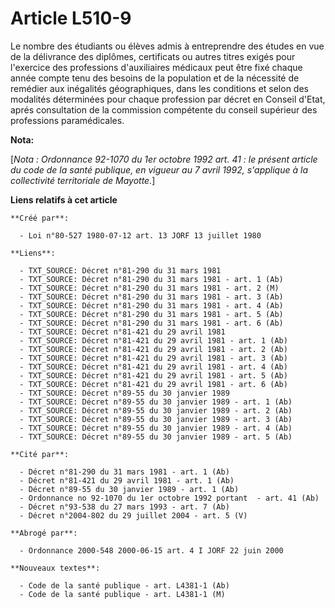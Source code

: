 # Article L510-9

Le nombre des étudiants ou élèves admis à entreprendre des études en vue de la délivrance des diplômes, certificats ou autres
titres exigés pour l'exercice des professions d'auxiliaires médicaux peut être fixé chaque année compte tenu des besoins de
la population et de la nécessité de remédier aux inégalités géographiques, dans les conditions et selon des modalités
déterminées pour chaque profession par décret en Conseil d'Etat, aprés consultation de la commission compétente du conseil
supérieur des professions paramédicales.

**Nota:**

[*Nota : Ordonnance 92-1070 du 1er octobre 1992 art. 41 : le présent article du code de la santé publique, en vigueur au 7
avril 1992, s'applique à la collectivité territoriale de Mayotte.*]

**Liens relatifs à cet article**

	**Créé par**:

	  - Loi n°80-527 1980-07-12 art. 13 JORF 13 juillet 1980

	**Liens**:

	  - TXT_SOURCE: Décret n°81-290 du 31 mars 1981
	  - TXT_SOURCE: Décret n°81-290 du 31 mars 1981 - art. 1 (Ab)
	  - TXT_SOURCE: Décret n°81-290 du 31 mars 1981 - art. 2 (M)
	  - TXT_SOURCE: Décret n°81-290 du 31 mars 1981 - art. 3 (Ab)
	  - TXT_SOURCE: Décret n°81-290 du 31 mars 1981 - art. 4 (Ab)
	  - TXT_SOURCE: Décret n°81-290 du 31 mars 1981 - art. 5 (Ab)
	  - TXT_SOURCE: Décret n°81-290 du 31 mars 1981 - art. 6 (Ab)
	  - TXT_SOURCE: Décret n°81-421 du 29 avril 1981
	  - TXT_SOURCE: Décret n°81-421 du 29 avril 1981 - art. 1 (Ab)
	  - TXT_SOURCE: Décret n°81-421 du 29 avril 1981 - art. 2 (Ab)
	  - TXT_SOURCE: Décret n°81-421 du 29 avril 1981 - art. 3 (Ab)
	  - TXT_SOURCE: Décret n°81-421 du 29 avril 1981 - art. 4 (Ab)
	  - TXT_SOURCE: Décret n°81-421 du 29 avril 1981 - art. 5 (Ab)
	  - TXT_SOURCE: Décret n°81-421 du 29 avril 1981 - art. 6 (Ab)
	  - TXT_SOURCE: Décret n°89-55 du 30 janvier 1989
	  - TXT_SOURCE: Décret n°89-55 du 30 janvier 1989 - art. 1 (Ab)
	  - TXT_SOURCE: Décret n°89-55 du 30 janvier 1989 - art. 2 (Ab)
	  - TXT_SOURCE: Décret n°89-55 du 30 janvier 1989 - art. 3 (Ab)
	  - TXT_SOURCE: Décret n°89-55 du 30 janvier 1989 - art. 4 (Ab)
	  - TXT_SOURCE: Décret n°89-55 du 30 janvier 1989 - art. 5 (Ab)

	**Cité par**:

	  - Décret n°81-290 du 31 mars 1981 - art. 1 (Ab)
	  - Décret n°81-421 du 29 avril 1981 - art. 1 (Ab)
	  - Décret n°89-55 du 30 janvier 1989 - art. 1 (Ab)
	  - Ordonnance no 92-1070 du 1er octobre 1992 portant  - art. 41 (Ab)
	  - Décret n°93-538 du 27 mars 1993 - art. 7 (Ab)
	  - Décret n°2004-802 du 29 juillet 2004 - art. 5 (V)

	**Abrogé par**:

	  - Ordonnance 2000-548 2000-06-15 art. 4 I JORF 22 juin 2000

	**Nouveaux textes**:

	  - Code de la santé publique - art. L4381-1 (Ab)
	  - Code de la santé publique - art. L4381-1 (M)
